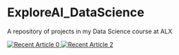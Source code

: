 # ExploreAI_DataScience
A repository of projects in my Data Science course at ALX

 <a target="_blank" href="https://github-readme-medium-recent-article.vercel.app/medium/@cjmachoka/0"><img src="https://github-readme-medium-recent-article.vercel.app/medium/@cjmachoka/0" alt="Recent Article 0"> 
 <a target="_blank" href="https://github-readme-medium-recent-article.vercel.app/medium/@cjmachoka/2"><img src="https://github-readme-medium-recent-article.vercel.app/medium/@cjmachoka/2" alt="Recent Article 2"> 
